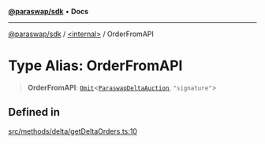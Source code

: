 [**@paraswap/sdk**](../../README.md) • **Docs**

***

[@paraswap/sdk](../../globals.md) / [\<internal\>](../README.md) / OrderFromAPI

# Type Alias: OrderFromAPI

> **OrderFromAPI**: [`Omit`](Omit.md)\<[`ParaswapDeltaAuction`](../../type-aliases/ParaswapDeltaAuction.md), `"signature"`\>

## Defined in

[src/methods/delta/getDeltaOrders.ts:10](https://github.com/paraswap/paraswap-sdk/blob/master/src/methods/delta/getDeltaOrders.ts#L10)

